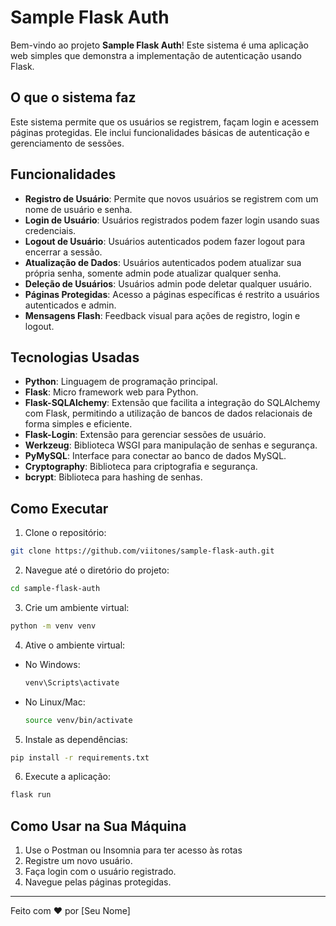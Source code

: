 # Sample Flask Auth

Bem-vindo ao projeto **Sample Flask Auth**! Este sistema é uma aplicação web simples que demonstra a implementação de autenticação usando Flask.

## O que o sistema faz

Este sistema permite que os usuários se registrem, façam login e acessem páginas protegidas. Ele inclui funcionalidades básicas de autenticação e gerenciamento de sessões.

## Funcionalidades

- **Registro de Usuário**: Permite que novos usuários se registrem com um nome de usuário e senha.
- **Login de Usuário**: Usuários registrados podem fazer login usando suas credenciais.
- **Logout de Usuário**: Usuários autenticados podem fazer logout para encerrar a sessão.
- **Atualização de Dados**: Usuários autenticados podem atualizar sua própria senha, somente admin pode atualizar qualquer senha.
- **Deleção de Usuários**: Usuários admin pode deletar qualquer usuário.
- **Páginas Protegidas**: Acesso a páginas específicas é restrito a usuários autenticados e admin.
- **Mensagens Flash**: Feedback visual para ações de registro, login e logout.

## Tecnologias Usadas

- **Python**: Linguagem de programação principal.
- **Flask**: Micro framework web para Python.
- **Flask-SQLAlchemy**: Extensão que facilita a integração do SQLAlchemy com Flask, permitindo a utilização de bancos de dados relacionais de forma simples e eficiente.
- **Flask-Login**: Extensão para gerenciar sessões de usuário.
- **Werkzeug**: Biblioteca WSGI para manipulação de senhas e segurança.
- **PyMySQL**: Interface para conectar ao banco de dados MySQL.
- **Cryptography**: Biblioteca para criptografia e segurança.
- **bcrypt**: Biblioteca para hashing de senhas.

## Como Executar

1. Clone o repositório:
  ```bash
  git clone https://github.com/viitones/sample-flask-auth.git
  ```
2. Navegue até o diretório do projeto:
  ```bash
  cd sample-flask-auth
  ```
3. Crie um ambiente virtual:
  ```bash
  python -m venv venv
  ```
4. Ative o ambiente virtual:
  - No Windows:
    ```bash
    venv\Scripts\activate
    ```
  - No Linux/Mac:
    ```bash
    source venv/bin/activate
    ```
5. Instale as dependências:
  ```bash
  pip install -r requirements.txt
  ```
6. Execute a aplicação:
  ```bash
  flask run
  ```

## Como Usar na Sua Máquina

1. Use o Postman ou Insomnia para ter acesso às rotas
2. Registre um novo usuário.
3. Faça login com o usuário registrado.
4. Navegue pelas páginas protegidas.

---

Feito com ❤️ por [Seu Nome]
